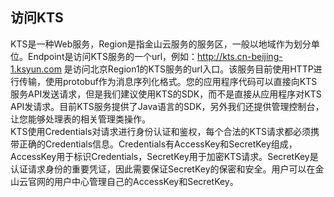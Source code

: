 ## 访问KTS
KTS是一种Web服务，Region是指金山云服务的服务区，一般以地域作为划分单位。Endpoint是访问KTS服务的一个url，例如：http://kts.cn-beijing-1.ksyun.com 是访问北京Region1的KTS服务的url入口。该服务目前使用HTTP进行传输，使用protobuf作为消息序列化格式。您的应用程序代码可以直接向KTS服务API发送请求，但是我们建议使用KTS的SDK，而不是直接从应用程序对KTS API发请求。目前KTS服务提供了Java语言的SDK，另外我们还提供管理控制台，让您能够处理表的相关管理类操作。<br>
KTS使用Credentials对请求进行身份认证和鉴权，每个合法的KTS请求都必须携带正确的Credentials信息。Credentials有AccessKey和SecretKey组成，AccessKey用于标识Credentials，SecretKey用于加密KTS请求。SecretKey是认证请求身份的重要凭证，因此需要保证SecretKey的保密和安全。用户可以在金山云官网的用户中心管理自己的AccessKey和SecretKey。

